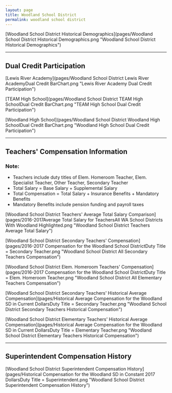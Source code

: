 ```yaml
---
layout: page
title: Woodland School District
permalink: woodland school district
---
```



[Woodland School District Historical Demographics](pages/Woodland School District Historical Demographics.png "Woodland School District Historical Demographics")

___

## Dual Credit Participation

[Lewis River Academy](pages/Woodland School District Lewis River AcademyDual Credit BarChart.png "Lewis River Academy Dual Credit Participation")

[TEAM High School](pages/Woodland School District TEAM High SchoolDual Credit BarChart.png "TEAM High School Dual Credit Participation")

[Woodland High School](pages/Woodland School District Woodland High SchoolDual Credit BarChart.png "Woodland High School Dual Credit Participation")


___

## Teachers' Compensation Information
### Note:
- Teachers include duty titles of Elem. Homeroom Teacher, Elem. Specialist Teacher, Other Teacher, Secondary Teacher
- Total Salary = Base Salary + Supplemental Salary
- Total Compensation = Total Salary + Insurance Benefits + Mandatory Benefits
- Mandatory Benefits include pension funding and payroll taxes

[Woodland School District Teachers' Average Total Salary Comparison](pages/2016-2017Average Total Salary for TeachersAll WA School Districts With Woodland Highlighted.png "Woodland School District Teachers Average Total Salary")

[Woodland School District Secondary Teachers' Compensation](pages/2016-2017 Compensation for the Woodland School DistrictDuty Title = Secondary Teacher.png "Woodland School District All Secondary Teachers Compensation")

[Woodland School District Elem. Homeroom Teachers' Compensation](pages/2016-2017 Compensation for the Woodland School DistrictDuty Title = Elem. Homeroom Teacher.png "Woodland School District All Elementary Teachers Compensation")

[Woodland School District Secondary Teachers' Historical Average Compensation](pages/Historical Average Compensation for the Woodland SD in Current DollarsDuty Title = Secondary Teacher.png "Woodland School District Secondary Teachers Historical Compensation")

[Woodland School District Elementary Teachers' Historical Average Compensation](pages/Historical Average Compensation for the Woodland SD in Current DollarsDuty Title = Elementary Teacher.png "Woodland School District Elementary Teachers Historical Compensation")


___

## Superintendent Compensation History

[Woodland School District Superintendent Compensation History](pages/Historical Compensation for the Woodland SD in Constant 2017 DollarsDuty Title = Superintendent.png "Woodland School District Superintendent Compensation History")

